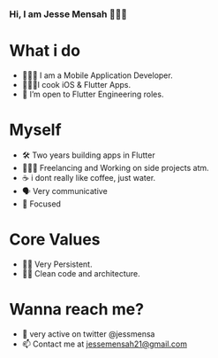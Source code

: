 ### Hi, I am Jesse Mensah 👋🇬🇭

# What i do
- 👨🏿‍💻 I am a Mobile Application Developer.  
- 👨🏿‍🍳I cook iOS & Flutter Apps.
- 🤔 I’m open to Flutter Engineering roles.  
# Myself
- 🛠 Two years building apps in Flutter
- 👨🏿‍💻 Freelancing and Working on side projects atm. 
- ☕️ i dont really like coffee, just water. 
- 🗣 Very communicative 
- 🎯 Focused
# Core Values 
- 💪🏿 Very Persistent.
- 🛀🏿 Clean code and architecture.
# Wanna reach me? 
- 💬 very active on twitter @jessmensa
- 📫 Contact me at jessemensah21@gmail.com


